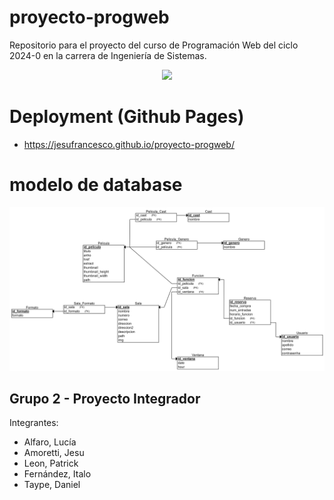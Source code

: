 # proyecto-progweb
Repositorio para el proyecto del curso de Programación Web del ciclo 2024-0 en la carrera de Ingeniería de Sistemas.
<p align="center">
  <img src="https://www.ulima.edu.pe/sites/default/files/styles/600x300/public/news/img/escudo_600x300-01_1.jpg?itok=0_61sHmS"/>
</p>

# Deployment (Github Pages)
- https://jesufrancesco.github.io/proyecto-progweb/

# modelo de database
<p align="center">
  <img src="modelo.png"/>
</p>


## Grupo 2 - Proyecto Integrador
Integrantes:
- Alfaro, Lucía
- Amoretti, Jesu
- Leon, Patrick
- Fernández, Italo
- Taype, Daniel
